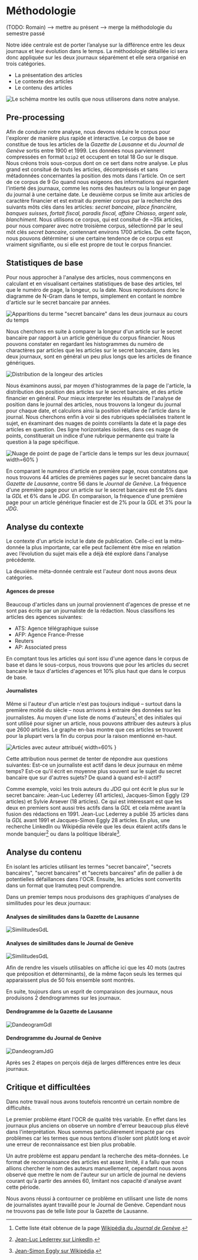 # Méthodologie

(TODO: Romain)
--> mettre au présent
--> merge la méthodologie du semestre passé

Notre idée centrale est de porter l’analyse sur la différence entre les deux
journaux et leur évolution dans le temps. La méthodologie détaillée ici sera
donc appliquée sur les deux journaux séparément et elle sera organisé en trois
catégories.

  - La présentation des articles
  - Le contexte des articles
  - Le contenu des articles

![Le schéma montre les outils que nous utiliserons dans notre analyse.](methods.png)

## Pre-processing

Afin de conduire notre analyse, nous devons réduire le corpus pour l'explorer
de manière plus rapide et interactive. Le corpus de base se constitue de tous
les articles de la _Gazette de Lausanne_ et du _Journal de Genève_ sortis entre
1900 et 1999. Les données nous parviennent compressées en format `bzip2` et
occupent en total 18 Go sur le disque. Nous créons trois sous-corpus dont on ce
sert dans notre analyse. Le plus grand est consitué de touts les articles,
décompréssés et sans métadonnées concernantes la position des mots dans
l'article. On ce sert de ce corpus de 9 Go quand nous exigeons des informations
qui regardent l'intierté des journaux, comme les noms des hauteurs ou la
longeur en page du journal à une certaine date. Le deuxième corpus se limite
aux articles de caractère financier et est extrait du premier corpus par la
recherche des suivants môts clés dans les articles: _secret bancaire, place
financière, banques suisses, fortait fiscal, paradis fiscal, affaire Chiasso,
argent sale, blanchiment_.  Nous utilisons ce corpus, qui est consitué de ~35k
articles, pour nous comparer avec notre troisième corpus, sélectionné par le
seul môt clés _secret bancaire_, contennant environs 1700 articles.  De cette
façon, nous pouvons détérminer si une certaine tendence de ce corpus est
vraiment signifiante, ou si elle est propre de tout le corpus financier.


## Statistiques de base

Pour nous approcher à l'analyse des articles, nous commençons en calculant et
en visualisant certaines statistiques de base des articles, tel que le numéro
de page, la longeur, ou la date.  Nous reproduisons donc le diagramme de N-Gram
dans le temps, simplement en contant le nombre d'article sur le secret bancaire
par années.

![Apparitions du terme "secret bancaire" dans les deux journaux au cours du temps](ngram_ts.png)

Nous cherchons en suite à comparer la longeur d'un article sur le secret
bancaire par rapport à un article générique du corpus financier. Nous pouvons
constater en regardant les histogrammes du numéro de charactères par articles
que les articles sur le secret bancaire, dans les deux journaux, sont en
général un peu plus longs que les articles de finance génériques.

![Distribution de la longeur des articles](article_lengths.png)

Nous éxaminons aussi, par moyen d'histogrammes de la page de l'article, la
distribution des position des articles sur le secret bancaire, et des article
financier en général.  Pour mieux interpreter les résultats de l'analyse de
position dans le journal des articles, nous trouvons la longeur du journal pour
chaque date, et calculons ainsi la position rélative de l'article dans le
journal.  Nous cherchons enfin à voir si des rubriques spécialisées traitent le
sujet, en éxaminant des nuages de points corrélants la date et la page des
articles en question. Des ligne horizontales isolées, dans ces nuage de points,
constituerait un indice d'une rubrique permanente qui traite la question à la
page spécifique.

![Nuage de point de page de l'article dans le temps sur les deux journaux](scatter.png){ width=60% }

En comparant le numéros d'article en première page, nous constatons que nous
trouvons 44 articles de premières pages sur le secret bancaire dans la _Gazette
de Lausanne_, contre 56 dans le _Journal de Genève_. La fréquence d'une
première page pour un article sur le secret bancaire est de 5% dans la _GDL_ et
6% dans le _JDG_. En comparaison, la fréquence d'une première page pour un
article générique finacier est de 2% pour la _GDL_ et 3% pour la _JDG_.

## Analyse du contexte

Le contexte d'un article inclut le date de publication. Celle-ci est la
méta-donnée la plus importante, car elle peut facilement être mise en relation
avec l’évolution du sujet mais elle a déjà été exploré dans l'analyse
précédente.

La deuxième méta-donnée centrale est l'auteur dont nous avons deux catégories.

#### Agences de presse

Beaucoup d'articles dans un journal proviennent d'agences de presse et ne sont pas
écrits par un journaliste de la rédaction. Nous classifions les articles des
agences suivantes:

- ATS: Agence télégraphique suisse
- AFP: Agence France-Presse
- Reuters
- AP: Associated press

En comptant tous les articles qui sont issu d'une agence dans le corpus de base
et dans le sous-corpus, nous trouvons que pour les articles du secret bancaire
le taux d'articles d'agences et 10\% plus haut que dans le corpus de base.

#### Journalistes

Même si l'auteur d'un article n'est pas toujours indiqué – surtout dans la
première moitié du siècle – nous arrivons à extraire des données sur les
journalistes. Au moyen d'une liste de noms d'auteurs[^2] et des initiales qui
sont utilisé pour signer un article, nous pouvons attribuer des auteurs à plus
que 2600 articles. Le graphe en-bas montre que ces articles se trouvent pour la
plupart vers la fin du corpus pour la raison mentionné en-haut.

![Articles avec auteur attribué](author_attributed.png){ width=60% }

Cette attribution nous permet de tenter de répondre aux questions suivantes:
Est-ce un journaliste est actif dans le deux journaux en même temps? Est-ce
qu'il écrit en moyenne plus souvent sur le sujet du secret bancaire que sur
d'autres sujets? De quand à quand est-il actif?

Comme exemple, voici les trois auteurs du _JDG_ qui ont écrit le plus sur le
secret bancaire: Jean-Luc Lederrey (41 articles), Jacques-Simon Eggly (29
articles) et Sylvie Arsever (18 articles). Ce qui  est intéressant est que les
deux en premiers sont aussi très actifs dans la _GDL_ et cela même avant la
fusion des rédactions en 1991. Jean-Luc Lederrey a publié 35 articles dans la
_GDL_ avant 1991 et Jacques-Simon Eggly 28 articles. En plus, une recherche
LinkedIn ou Wikipédia révèle que les deux étaient actifs dans le monde banquier[^3]
ou dans la politique libérale[^4].


[^2]: Cette liste était obtenue de la page [Wikipédia du _Journal de
Genève_](https://fr.wikipedia.org/wiki/Journal_de_Gen%C3%A8ve).

[^3]: [Jean-Luc Lederrey sur
LinkedIn](https://ch.linkedin.com/in/lederrey-jean-luc-1456b717).

[^4]: [Jean-Simon Eggly sur
Wikipédia](https://fr.wikipedia.org/wiki/Jacques-Simon_Eggly).


## Analyse du contenu

En isolant les articles utilisant les termes "secret bancaire", 
"secrets bancaires", "secret bancaires" et "secrets bancaires"
afin de pallier à de potentielles défaillances dans l'OCR.
Ensuite, les articles sont convertits dans un format que Iramuteq 
peut comprendre.

Dans un premier temps nous produisons des graphiques d'analyses de 
similitudes pour les deux journaux:
#### Analyses de similitudes dans la Gazette de Lausanne
![SimilitudesGdL](similitudeGdL.png)
#### Analyses de similitudes dans le Journal de Genève
![SimilitudesGdL](similitudeJdG.png)

Afin de rendre les visuels utilisables on affiche ici que les 40 mots 
(autres que préposition et déterminants), de la même façon seuls les termes 
qui apparaissent plus de 50 fois ensemble sont montrés.

En suite, toujours dans un esprit de comparaison des journaux, nous produisons 2 dendrogrammes sur les journaux.
#### Dendrogramme de la Gazette de Lausanne
![DandeogramGdl](DandeogramGdL.PNG)
#### Dendrogramme du Journal de Genève
![DandeogramJdG](DandeogramJdG.PNG)

Après ses 2 étapes on perçois déjà de larges différences entre les deux journaux.

## Critique et difficultées
Dans notre travail nous avons toutefois rencontré un certain nombre de difficultés.

Le premier problème étant l'OCR de qualité très variable. En effet dans les journaux plus anciens
on observe un nombre d'erreur beaucoup plus élevé dans l'interprétation. Nous sommes particulièrement
impacté par ces problèmes car les termes que nous tentons d'isoler sont plutôt long et avoir une erreur
de reconnaissance est bien plus probable.

Un autre problème est apparu pendant la recherche des méta-données. Le format de reconnaissance
des articles est assez limité, il a fallu que nous allions chercher le nom des auteurs manuellement,
cependant nous avons observé que mettre le nom de l'auteur sur un article de journal ne deviens
courant qu'à partir des années 60, limitant nos capacité d'analyse avant cette période.

Nous avons réussi à contourner ce problème en utilisant une liste de noms de journalistes 
ayant travaillé pour le Journal de Genève. Cependant nous ne trouvons pas de telle liste
pour la Gazette de Lausanne.
